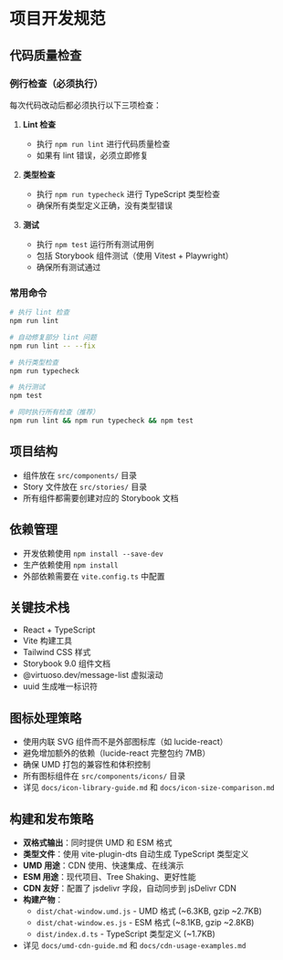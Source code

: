 # 项目开发规范

## 代码质量检查

### 例行检查（必须执行）
每次代码改动后都必须执行以下三项检查：

1. **Lint 检查**
   - 执行 `npm run lint` 进行代码质量检查
   - 如果有 lint 错误，必须立即修复
   
2. **类型检查**
   - 执行 `npm run typecheck` 进行 TypeScript 类型检查
   - 确保所有类型定义正确，没有类型错误

3. **测试**
   - 执行 `npm test` 运行所有测试用例
   - 包括 Storybook 组件测试（使用 Vitest + Playwright）
   - 确保所有测试通过

### 常用命令
```bash
# 执行 lint 检查
npm run lint

# 自动修复部分 lint 问题
npm run lint -- --fix

# 执行类型检查
npm run typecheck

# 执行测试
npm test

# 同时执行所有检查（推荐）
npm run lint && npm run typecheck && npm test
```

## 项目结构
- 组件放在 `src/components/` 目录
- Story 文件放在 `src/stories/` 目录
- 所有组件都需要创建对应的 Storybook 文档

## 依赖管理
- 开发依赖使用 `npm install --save-dev`
- 生产依赖使用 `npm install`
- 外部依赖需要在 `vite.config.ts` 中配置

## 关键技术栈
- React + TypeScript
- Vite 构建工具
- Tailwind CSS 样式
- Storybook 9.0 组件文档
- @virtuoso.dev/message-list 虚拟滚动
- uuid 生成唯一标识符

## 图标处理策略
- 使用内联 SVG 组件而不是外部图标库（如 lucide-react）
- 避免增加额外的依赖（lucide-react 完整包约 7MB）
- 确保 UMD 打包的兼容性和体积控制
- 所有图标组件在 `src/components/icons/` 目录
- 详见 `docs/icon-library-guide.md` 和 `docs/icon-size-comparison.md`

## 构建和发布策略
- **双格式输出**：同时提供 UMD 和 ESM 格式
- **类型文件**：使用 vite-plugin-dts 自动生成 TypeScript 类型定义
- **UMD 用途**：CDN 使用、快速集成、在线演示
- **ESM 用途**：现代项目、Tree Shaking、更好性能
- **CDN 友好**：配置了 jsdelivr 字段，自动同步到 jsDelivr CDN
- **构建产物**：
  - `dist/chat-window.umd.js` - UMD 格式 (~6.3KB, gzip ~2.7KB)
  - `dist/chat-window.es.js` - ESM 格式 (~8.1KB, gzip ~2.8KB)
  - `dist/index.d.ts` - TypeScript 类型定义 (~1.7KB)
- 详见 `docs/umd-cdn-guide.md` 和 `docs/cdn-usage-examples.md`